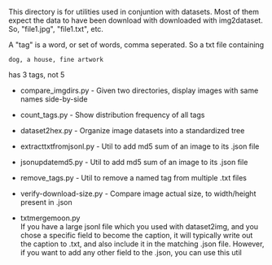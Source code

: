 

This directory is for utilities used in conjuntion with datasets.
Most of them expect the data to have been download with downloaded with img2dataset.
So, "file1.jpg", "file1.txt", etc.

A "tag" is a word, or set of words, comma seperated.
So a txt file containing

    dog, a house, fine artwork

has 3 tags, not 5


* compare_imgdirs.py       - Given two directories, display images with same names side-by-side
* count_tags.py            - Show distribution frequency of all tags
* dataset2hex.py           - Organize image datasets into a standardized tree
* extracttxtfromjsonl.py   - Util to add md5 sum of an image to its .json file
* jsonupdatemd5.py         - Util to add md5 sum of an image to its .json file
* remove_tags.py           - Util to remove a named tag from multiple .txt files
* verify-download-size.py  - Compare image actual size, to width/height present in .json


* txtmergemoon.py   
If you have a large jsonl file which you used with dataset2img, and
you chose a specific field to become the caption, it will typically write out the caption to .txt,
and also include it in the matching .json file.
However, if you want to add any other field to the .json, you can use this util

